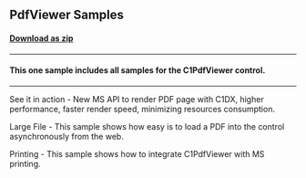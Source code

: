 ## PdfViewer Samples
#### [Download as zip](https://downgit.github.io/#/home?url=https://github.com/GrapeCity/ComponentOne-UWP-Samples/tree/master/\C1.UWP.PdfViewer\VB\PdfViewerSamples)
____
#### This one sample includes all samples for the C1PdfViewer control.
____
See it in action - New MS API to render PDF page with C1DX, higher performance, faster render speed, minimizing resources consumption. 

Large File - This sample shows how easy is to load a PDF into the control asynchronously from the web.

Printing - This sample shows how to integrate C1PdfViewer with MS printing.
